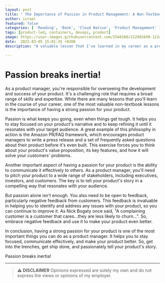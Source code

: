 ```yaml
---
layout: post
title: " The Importance of Passion in Product Management: A Non-Textbook Lesson"
author: israel
featured: false
categories: [ 'Reading', 'Book', 'Cloud Native', 'Product Management' ]
tags: [product-led, containers, devops, product]
image: https://user-images.githubusercontent.com/2548160/222982699-122c6a3a-67be-4164-bdac-c9ab125d17b4.jpg
date:  2023-03-05 15:01:35 +0300
description: "A valuable lesson that I've learned in my career as a product manager is the importance of having a strong passion for your product. Here's why."

---
```


<p></p>

# Passion breaks inertia!

As a product manager, you're responsible for overseeing the development and success of your product. It's a challenging role that requires a broad range of skills and expertise. While there are many lessons that you'll learn in the course of your career, one of the most valuable non-textbook lessons is the importance of having a strong passion for your product.

Passion is what keeps you going, even when things get tough. It helps you to stay focused on your product's narrative and to keep refining it until it resonates with your target audience. A great example of this philosophy in action is the Amazon PR/FAQ framework, which encourages product managers to write a press release and a set of frequently asked questions about their product before it's even built. This exercise forces you to think about your product's value proposition, its key features, and how it will solve your customers' problems.

Another important aspect of having a passion for your product is the ability to communicate it effectively to others. As a product manager, you'll need to pitch your product to a wide range of stakeholders, including executives, investors, and customers. The key is to tell your product's story in a compelling way that resonates with your audience.

But passion alone isn't enough. You also need to be open to feedback, particularly negative feedback from customers. This feedback is invaluable in helping you to identify and address any issues with your product, so you can continue to improve it. As Nick Bogaty once said, "A complaining customer is a customer that cares...they are less likely to churn...". So, embrace negative feedback and use it to make your product even better.

In conclusion, having a strong passion for your product is one of the most important things you can do as a product manager. It helps you to stay focused, communicate effectively, and make your product better. So, get into the trenches, get ship done, and passionately tell your product's story. 

Passion breaks inertia!

-------
>  **⚠ DISCLAIMER**
> Opinions expressed are solely my own and do not express the views or opinions of my employer.


